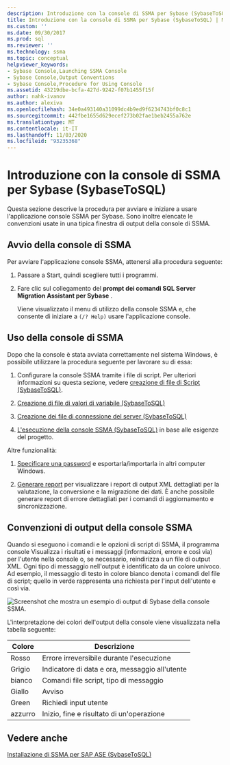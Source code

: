 ```yaml
---
description: Introduzione con la console di SSMA per Sybase (SybaseToSQL)
title: Introduzione con la console di SSMA per Sybase (SybaseToSQL) | Microsoft Docs
ms.custom: ''
ms.date: 09/30/2017
ms.prod: sql
ms.reviewer: ''
ms.technology: ssma
ms.topic: conceptual
helpviewer_keywords:
- Sybase Console,Launching SSMA Console
- Sybase Console,Output Conventions
- Sybase Console,Procedure for Using Console
ms.assetid: 43219dbe-bcfa-427d-9242-f07b1455f15f
author: nahk-ivanov
ms.author: alexiva
ms.openlocfilehash: 34e0a493140a31099dc4b9ed9f6234743bf0c8c1
ms.sourcegitcommit: 442fbe1655d629ecef273b02fae1beb2455a762e
ms.translationtype: MT
ms.contentlocale: it-IT
ms.lasthandoff: 11/03/2020
ms.locfileid: "93235368"
---
```

# <a name="getting-started-with-the-ssma-for-sybase-console-sybasetosql"></a>Introduzione con la console di SSMA per Sybase (SybaseToSQL)
Questa sezione descrive la procedura per avviare e iniziare a usare l'applicazione console SSMA per Sybase. Sono inoltre elencate le convenzioni usate in una tipica finestra di output della console di SSMA.  
  
## <a name="launching-the-ssma-console"></a>Avvio della console di SSMA  
Per avviare l'applicazione console SSMA, attenersi alla procedura seguente:  
  
1.  Passare a Start, quindi scegliere tutti i programmi.  
  
2.  Fare clic sul collegamento del **prompt dei comandi SQL Server Migration Assistant per Sybase** .  
  
    Viene visualizzato il menu di utilizzo della console SSMA e, che consente di iniziare a `(/? Help)` usare l'applicazione console.  
  
## <a name="using-the-ssma-console"></a>Uso della console di SSMA  
Dopo che la console è stata avviata correttamente nel sistema Windows, è possibile utilizzare la procedura seguente per lavorare su di essa:  
  
1.  Configurare la console SSMA tramite i file di script. Per ulteriori informazioni su questa sezione, vedere [creazione di file di Script &#40;SybaseToSQL&#41;](../../ssma/sybase/creating-script-files-sybasetosql.md).  
  
2.  [Creazione di file di valori di variabile &#40;SybaseToSQL&#41;](../../ssma/sybase/creating-variable-value-files-sybasetosql.md)  
  
3.  [Creazione dei file di connessione del server &#40;SybaseToSQL&#41;](../../ssma/sybase/creating-the-server-connection-files-sybasetosql.md)  
  
4.  [L'esecuzione della console SSMA &#40;SybaseToSQL&#41;](../../ssma/sybase/executing-the-ssma-console-sybasetosql.md) in base alle esigenze del progetto. 
  
Altre funzionalità:  
  
1.  [Specificare una password](managing-passwords-sybasetosql.md) e esportarla/importarla in altri computer Windows.  
  
2.  [Generare report](generating-reports-sybasetosql.md) per visualizzare i report di output XML dettagliati per la valutazione, la conversione e la migrazione dei dati. È anche possibile generare report di errore dettagliati per i comandi di aggiornamento e sincronizzazione.  
  
## <a name="ssma-console-output-conventions"></a>Convenzioni di output della console SSMA  
Quando si eseguono i comandi e le opzioni di script di SSMA, il programma console Visualizza i risultati e i messaggi (informazioni, errore e così via) per l'utente nella console o, se necessario, reindirizza a un file di output XML. Ogni tipo di messaggio nell'output è identificato da un colore univoco. Ad esempio, il messaggio di testo in colore bianco denota i comandi del file di script; quello in verde rappresenta una richiesta per l'input dell'utente e così via.  
  
![Screenshot che mostra un esempio di output di Sybase della console SSMA.](../../ssma/sybase/media/ssmaconsoleoutput_sybase.JPG "SSMAConsoleOutput_Sybase")  
  
L'interpretazione dei colori dell'output della console viene visualizzata nella tabella seguente:  
  
|Colore|Descrizione|  
|---------|---------------|  
|Rosso|Errore irreversibile durante l'esecuzione|  
|Grigio|Indicatore di data e ora, messaggio all'utente|  
|bianco|Comandi file script, tipo di messaggio|  
|Giallo|Avviso|  
|Green|Richiedi input utente|  
|azzurro|Inizio, fine e risultato di un'operazione|  
  
## <a name="see-also"></a>Vedere anche  
[Installazione di SSMA per SAP ASE &#40;SybaseToSQL&#41;](../../ssma/sybase/installing-ssma-for-sybase-sybasetosql.md)  
